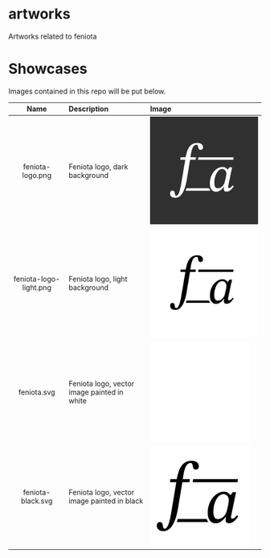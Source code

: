 # artworks
Artworks related to feniota

# Showcases
Images contained in this repo will be put below.

|Name|Description|Image|
|:--:|:----------|:----|
|feniota-logo.png|Feniota logo, dark background|<img src="/feniota-logo.png"></img>|
|feniota-logo-light.png|Feniota logo, light background|<img src="/feniota-logo-light.png"></img>|
|feniota.svg|Feniota logo, vector image painted in white|<img src="/feniota.svg"></img>|
|feniota-black.svg|Feniota logo, vector image painted in black|<img src="/feniota-black.svg"></img>|
